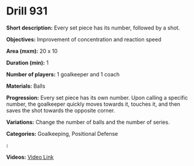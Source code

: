 # Drill 931

**Short description:**
Every set piece has its number, followed by a shot.

**Objectives:**
Improvement of concentration and reaction speed

**Area (mxm):**
20 x 10

**Duration (min):**
1

**Number of players:**
1 goalkeeper and 1 coach

**Materials:**
Balls

**Progression:**
Every set piece has its own number. Upon calling a specific number, the goalkeeper quickly moves towards it, touches it, and then saves the shot towards the opposite corner.

**Variations:**
Change the number of balls and the number of series.

**Categories:**
Goalkeeping, Positional Defense

**:**


**Videos:**
[Video Link](https://www.youtube.com/embed/PBbhHyvdeL0)

